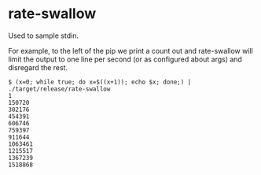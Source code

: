 # rate-swallow
Used to sample stdin.

For example, to the left of the pip we print a count out and rate-swallow will limit the output to one line per second (or as configured about args) and disregard the rest.

```
$ (x=0; while true; do x=$((x+1)); echo $x; done;) | ./target/release/rate-swallow
1
150720
302176
454391
606746
759397
911644
1063461
1215517
1367239
1518868
```
